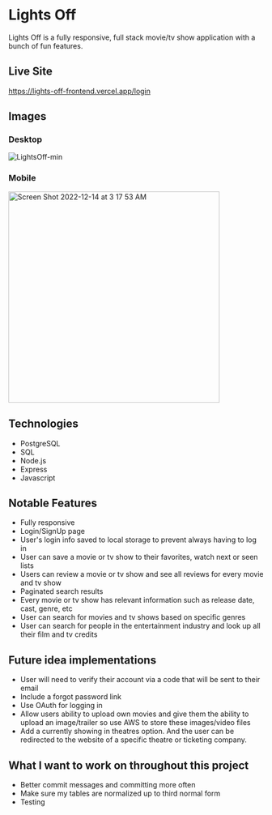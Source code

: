 # Lights Off
Lights Off is a fully responsive, full stack movie/tv show application with a bunch of fun features.

## Live Site
https://lights-off-frontend.vercel.app/login

## Images
### Desktop
![LightsOff-min](https://user-images.githubusercontent.com/72288176/207581379-819a0b3d-3a80-42e2-b6db-f0321e3b2e16.png)
### Mobile
<img width="417" alt="Screen Shot 2022-12-14 at 3 17 53 AM" src="https://user-images.githubusercontent.com/72288176/207582012-ad4579bc-69b5-4d30-86e4-584cb1c91460.png">

## Technologies
* PostgreSQL
* SQL
* Node.js
* Express
* Javascript

## Notable Features
* Fully responsive
* Login/SignUp page
* User's login info saved to local storage to prevent always having to log in
* User can save a movie or tv show to their favorites, watch next or seen lists
* Users can review a movie or tv show and see all reviews for every movie and tv show
* Paginated search results
* Every movie or tv show has relevant information such as release date, cast, genre, etc
* User can search for movies and tv shows based on specific genres
* User can search for people in the entertainment industry and look up all their film and tv credits


## Future idea implementations
* User will need to verify their account via a code that will be sent to their email 
* Include a forgot password link
* Use OAuth for logging in
* Allow users ability to upload own movies and give them the ability to upload an image/trailer so use AWS to store these images/video files
* Add a currently showing in theatres option. And the user can be redirected to the website of a specific theatre or ticketing company.

## What I want to work on throughout this project
* Better commit messages and committing more often
* Make sure my tables are normalized up to third normal form
* Testing


